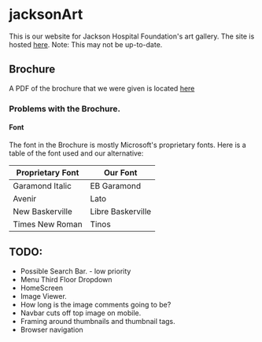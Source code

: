 # jacksonArt
This is our website for Jackson Hospital Foundation's art gallery.
The site is hosted [here](http://boros.site/jacksonArt/gallery.html). Note: This may not be up-to-date.

## Brochure
A PDF of the brochure that we were given is located [here](http://www.jackson.org/media/1322/art-brochure-4-panel-3-16-17.pdf)

### Problems with the Brochure.
#### Font
The font in the Brochure is mostly Microsoft's proprietary fonts. Here is a table of the font used and our alternative:

| Proprietary Font | Our Font          |
| ---------------- | ----------------- |
| Garamond Italic  | EB Garamond       |
| Avenir           | Lato              |
| New Baskerville  | Libre Baskerville |
| Times New Roman  | Tinos             |

## TODO:
* Possible Search Bar. - low priority
* Menu Third Floor Dropdown
* HomeScreen
* Image Viewer.
* How long is the image comments going to be? 
* Navbar cuts off top image on mobile.
* Framing around thumbnails and thumbnail tags.
* Browser navigation 
